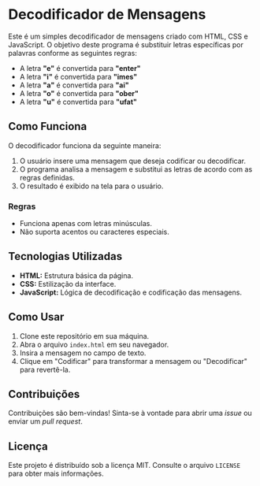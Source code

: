 # Decodificador de Mensagens

Este é um simples decodificador de mensagens criado com HTML, CSS e JavaScript. O objetivo deste programa é substituir letras específicas por palavras conforme as seguintes regras:

- A letra **"e"** é convertida para **"enter"**
- A letra **"i"** é convertida para **"imes"**
- A letra **"a"** é convertida para **"ai"**
- A letra **"o"** é convertida para **"ober"**
- A letra **"u"** é convertida para **"ufat"**

## Como Funciona

O decodificador funciona da seguinte maneira:

1. O usuário insere uma mensagem que deseja codificar ou decodificar.
2. O programa analisa a mensagem e substitui as letras de acordo com as regras definidas.
3. O resultado é exibido na tela para o usuário.

### Regras

- Funciona apenas com letras minúsculas.
- Não suporta acentos ou caracteres especiais.

## Tecnologias Utilizadas

- **HTML:** Estrutura básica da página.
- **CSS:** Estilização da interface.
- **JavaScript:** Lógica de decodificação e codificação das mensagens.

## Como Usar

1. Clone este repositório em sua máquina.
2. Abra o arquivo `index.html` em seu navegador.
3. Insira a mensagem no campo de texto.
4. Clique em "Codificar" para transformar a mensagem ou "Decodificar" para revertê-la.

## Contribuições

Contribuições são bem-vindas! Sinta-se à vontade para abrir uma _issue_ ou enviar um _pull request_.

## Licença

Este projeto é distribuído sob a licença MIT. Consulte o arquivo `LICENSE` para obter mais informações.
